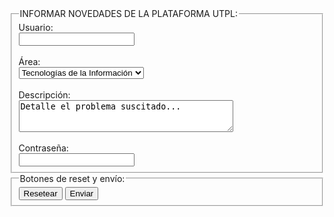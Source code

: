 
<html lang="es-ES">
  <head>
    <meta charset="utf-8">
    <title>Notificar incidencia</title>
  </head>
  <body>
    <form action="procesar-incidencia.php" method="post">
      <fieldset>
        <legend>INFORMAR NOVEDADES DE LA PLATAFORMA UTPL:</legend>
        <label for="nombre_usuario">Usuario: </label>
        <br>
        <input type="text" name="usuario" id="nombre_usuario">
        <br><br>
        <label for="nombre_departamento">Área: </label>
        <br>
        <select name="departamento" id="nombre_departamento">
          <option value="informatica">Tecnologías de la Información</option>
          <option value="informatica">Informática</option>
          <option value="marketing">Marketing</option>
          <option value="ventas">Psicología</option>
        </select>
        <br><br>
        <label for="descripcion_incidencia">Descripción: </label>
        <br>
        <textarea name="incidencia" rows="3" cols="40" id="descripcion_incidencia">Detalle el problema suscitado...</textarea>
        <br><br>
        <label for="clave_usuario">Contraseña: </label>
        <br>
        <input type="password" name="clave" id="clave_usuario">
      </fieldset>
      <fieldset>
        <legend>Botones de reset y envío:</legend>
        <button type="reset">Resetear</button>
        <button type="submit">Enviar</button>
      </fieldset>
    </form>
  </body>
</html>
